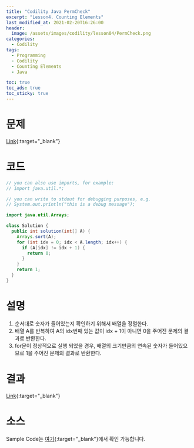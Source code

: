 ```yaml
---
title: "Codility Java PermCheck"
excerpt: "Lesson4. Counting Elements"
last_modified_at: 2021-02-20T16:26:00
header:
  image: /assets/images/codility/lesson04/PermCheck.png
categories:
  - Codility
tags:
  - Programming
  - Codility
  - Counting Elements
  - Java

toc: true
toc_ads: true
toc_sticky: true
---
```

# 문제
[Link](https://app.codility.com/programmers/lessons/4-counting_elements/perm_check/){:target="_blank"}

# 코드
```java
// you can also use imports, for example:
// import java.util.*;

// you can write to stdout for debugging purposes, e.g.
// System.out.println("this is a debug message");

import java.util.Arrays;

class Solution {
  public int solution(int[] A) {
    Arrays.sort(A);
    for (int idx = 0; idx < A.length; idx++) {
      if (A[idx] != idx + 1) {
        return 0;
      }
    }
    return 1;
  }
}
```

# 설명
1. 순서대로 숫자가 들어있는지 확인하기 위해서 배열을 정렬한다.
2. 배열 A를 반복하여 A의 idx번째 있는 값이 idx + 1이 아니면 0을 주어진 문제의 결과로 반환한다.
3. for문이 정상적으로 실행 되었을 경우, 배열의 크기만큼의 연속된 숫자가 들어있으므로 1을 주어진 문제의 결과로 반환한다.

# 결과
[Link](https://app.codility.com/demo/results/trainingJZTBZU-BE7/){:target="_blank"}

# 소스
Sample Code는 [여기](https://github.com/GracefulSoul/codility/blob/master/src/main/java/gracefulsoul/lesson04/PermCheck.java){:target="_blank"}에서 확인 가능합니다.